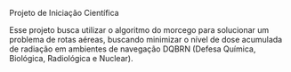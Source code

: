 Projeto de Iniciação Científica

Esse projeto busca utilizar o algoritmo do morcego para solucionar um problema de rotas aéreas, buscando minimizar o nível de dose acumulada de radiação em ambientes de navegação DQBRN (Defesa Química, Biológica, Radiológica e Nuclear).